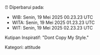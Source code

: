 ⏰ Diperbarui pada:
- WIB: Senin, 19 Mei 2025 00.23.23 UTC
- WITA: Senin, 19 Mei 2025 01.23.23 UTC
- WIT: Senin, 19 Mei 2025 02.23.23 UTC

Kutipan Inspiratif:
"Dont Copy My Style."


Kategori: attitude

